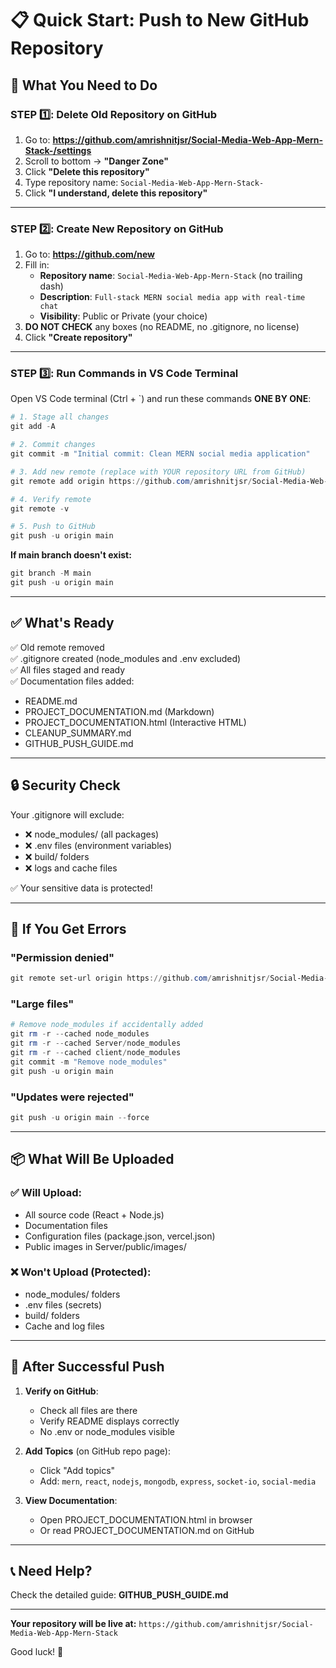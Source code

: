 # 📋 Quick Start: Push to New GitHub Repository

## 🎯 What You Need to Do

### STEP 1️⃣: Delete Old Repository on GitHub
1. Go to: **https://github.com/amrishnitjsr/Social-Media-Web-App-Mern-Stack-/settings**
2. Scroll to bottom → **"Danger Zone"**
3. Click **"Delete this repository"**
4. Type repository name: `Social-Media-Web-App-Mern-Stack-`
5. Click **"I understand, delete this repository"**

---

### STEP 2️⃣: Create New Repository on GitHub
1. Go to: **https://github.com/new**
2. Fill in:
   - **Repository name**: `Social-Media-Web-App-Mern-Stack` (no trailing dash)
   - **Description**: `Full-stack MERN social media app with real-time chat`
   - **Visibility**: Public or Private (your choice)
3. **DO NOT CHECK** any boxes (no README, no .gitignore, no license)
4. Click **"Create repository"**

---

### STEP 3️⃣: Run Commands in VS Code Terminal

Open VS Code terminal (Ctrl + `) and run these commands **ONE BY ONE**:

```powershell
# 1. Stage all changes
git add -A

# 2. Commit changes
git commit -m "Initial commit: Clean MERN social media application"

# 3. Add new remote (replace with YOUR repository URL from GitHub)
git remote add origin https://github.com/amrishnitjsr/Social-Media-Web-App-Mern-Stack.git

# 4. Verify remote
git remote -v

# 5. Push to GitHub
git push -u origin main
```

**If main branch doesn't exist:**
```powershell
git branch -M main
git push -u origin main
```

---

## ✅ What's Ready

✅ Old remote removed  
✅ .gitignore created (node_modules and .env excluded)  
✅ All files staged and ready  
✅ Documentation files added:
   - README.md
   - PROJECT_DOCUMENTATION.md (Markdown)
   - PROJECT_DOCUMENTATION.html (Interactive HTML)
   - CLEANUP_SUMMARY.md
   - GITHUB_PUSH_GUIDE.md

---

## 🔒 Security Check

Your .gitignore will exclude:
- ❌ node_modules/ (all packages)
- ❌ .env files (environment variables)
- ❌ build/ folders
- ❌ logs and cache files

✅ Your sensitive data is protected!

---

## 🚨 If You Get Errors

### "Permission denied"
```powershell
git remote set-url origin https://github.com/amrishnitjsr/Social-Media-Web-App-Mern-Stack.git
```

### "Large files"
```powershell
# Remove node_modules if accidentally added
git rm -r --cached node_modules
git rm -r --cached Server/node_modules  
git rm -r --cached client/node_modules
git commit -m "Remove node_modules"
git push -u origin main
```

### "Updates were rejected"
```powershell
git push -u origin main --force
```

---

## 📦 What Will Be Uploaded

### ✅ Will Upload:
- All source code (React + Node.js)
- Documentation files
- Configuration files (package.json, vercel.json)
- Public images in Server/public/images/

### ❌ Won't Upload (Protected):
- node_modules/ folders
- .env files (secrets)
- build/ folders
- Cache and log files

---

## 🎉 After Successful Push

1. **Verify on GitHub**:
   - Check all files are there
   - Verify README displays correctly
   - No .env or node_modules visible

2. **Add Topics** (on GitHub repo page):
   - Click "Add topics"
   - Add: `mern`, `react`, `nodejs`, `mongodb`, `express`, `socket-io`, `social-media`

3. **View Documentation**:
   - Open PROJECT_DOCUMENTATION.html in browser
   - Or read PROJECT_DOCUMENTATION.md on GitHub

---

## 📞 Need Help?

Check the detailed guide: **GITHUB_PUSH_GUIDE.md**

---

**Your repository will be live at:**
`https://github.com/amrishnitjsr/Social-Media-Web-App-Mern-Stack`

Good luck! 🚀
